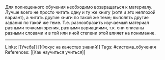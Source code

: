 Для полноценного обучения необходимо возвращаться к материалу. Лучше всего не просто читать одну и ту же книгу (хотя и это неплохой вариант), а читать другие книги по такой же теме; выполять другие задания по такой же теме. Т.е. разнообразить изучаемый материал разными точками зрения, разными вариациями, т.к. они описаны разными словами и в той или иной степени этой влияет на понимание. 
___
Links: [[Учеба]] [[Фокус на качество знаний]] 
Tags: #система_обучения 
References: [[Как научиться учиться]] 